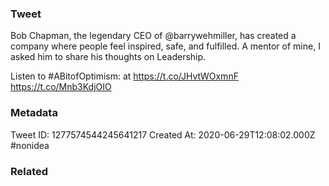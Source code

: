 ### Tweet
Bob Chapman, the legendary CEO of @barrywehmiller, has created a company where people feel inspired, safe, and fulfilled. A mentor of mine, I asked him to share his thoughts on Leadership.

Listen to #ABitofOptimism: at https://t.co/JHvtWOxmnF https://t.co/Mnb3KdjOIO

### Metadata
Tweet ID: 1277574544245641217
Created At: 2020-06-29T12:08:02.000Z
#nonidea

### Related


